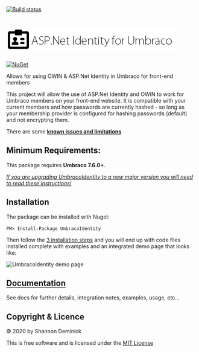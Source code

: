[![Build status](https://ci.appveyor.com/api/projects/status/qaiwo2w8k5ieaf3v?svg=true)](https://ci.appveyor.com/project/Shandem/umbracoidentity)

![ASP.Net Identity for Umbraco](logo.png?raw=true)
===============

[![NuGet](https://img.shields.io/nuget/v/UmbracoIdentity.svg)](https://www.nuget.org/packages/UmbracoIdentity)

Allows for using OWIN &amp; ASP.Net Identity in Umbraco for front-end members

This project will allow the use of ASP.Net Identity and OWIN to work for Umbraco members on your front-end website. It is compatible with your current members and how passwords are currently hashed - so long as your membership provider is configured for hashing passwords (default) and not encrypting them.

There are some **[known issues and limitations](https://github.com/Shandem/UmbracoIdentity/wiki/Known-Issues)**

## Minimum Requirements:

This package requires **Umbraco 7.6.0+**. 

*[If you are upgrading UmbracoIdentity to a new major version you will need to read these instructions!](https://github.com/Shazwazza/UmbracoIdentity/wiki/Upgrading)*

## Installation

The package can be installed with Nuget:

    PM> Install-Package UmbracoIdentity
   
Then follow the [3 installation steps](https://github.com/Shazwazza/UmbracoIdentity/wiki#installation) and you will end up with code files installed complete with examples and an integrated demo page that looks like:

![UmbracoIdentity demo page](https://github.com/Shazwazza/UmbracoIdentity/blob/master/assets/demo-page.png "UmbracoIdentity demo page")

## [Documentation](https://github.com/Shandem/UmbracoIdentity/wiki)

See docs for further details, integration notes, examples, usage, etc...

## Copyright & Licence

&copy; 2020 by Shannon Deminick

This is free software and is licensed under the [MIT License](http://opensource.org/licenses/MIT)
